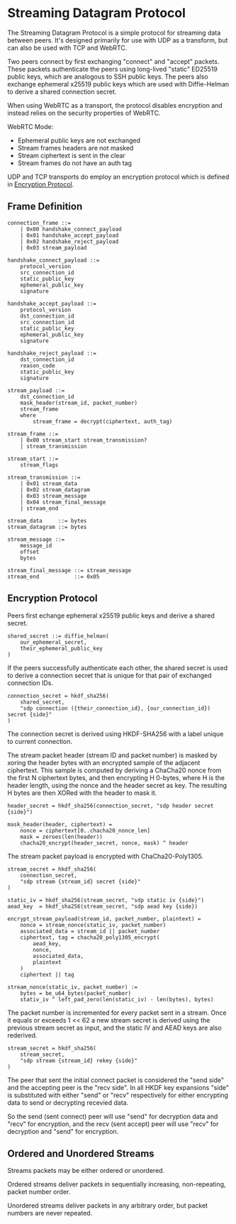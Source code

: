 # Streaming Datagram Protocol

The Streaming Datagram Protocol is a simple protocol for streaming data between peers. It's designed primarily for use with UDP as a transform, but can also be used with TCP and WebRTC.

Two peers connect by first exchanging "connect" and "accept" packets. These packets authenticate the peers using long-lived "static" ED25519 public keys, which are analogous to SSH public keys. The peers also exchange ephemeral x25519 public keys which are used with Diffie-Helman to derive a shared connection secret.

When using WebRTC as a transport, the protocol disables encryption and instead relies on the security properties of WebRTC.

WebRTC Mode:
- Ephemeral public keys are not exchanged
- Stream frames headers are not masked
- Stream ciphertext is sent in the clear
- Stream frames do not have an auth tag

UDP and TCP transports do employ an encryption protocol which is defined in [Encryption Protocol](#encryption-protocol).

## Frame Definition

```
connection_frame ::=
    | 0x00 handshake_connect_payload
    | 0x01 handshake_accept_payload
    | 0x02 handshake_reject_payload
    | 0x03 stream_payload

handshake_connect_payload ::=
    protocol_version
    src_connection_id
    static_public_key
    ephemeral_public_key
    signature

handshake_accept_payload ::=
    protocol_version
    dst_connection_id
    src_connection_id
    static_public_key
    ephemeral_public_key
    signature

handshake_reject_payload ::=
    dst_connection_id
    reason_code
    static_public_key
    signature

stream_payload ::=
    dst_connection_id
    mask_header(stream_id, packet_number)
    stream_frame
    where
        stream_frame = decrypt(ciphertext, auth_tag)

stream_frame ::=
    | 0x00 stream_start stream_transmission?
    | stream_transmission

stream_start ::=
    stream_flags

stream_transmission ::=
    | 0x01 stream_data
    | 0x02 stream_datagram
    | 0x03 stream_message
    | 0x04 stream_final_message
    | stream_end

stream_data     ::= bytes
stream_datagram ::= bytes

stream_message ::=
    message_id
    offset
    bytes

stream_final_message ::= stream_message
stream_end           ::= 0x05
```

## Encryption Protocol

Peers first echange ephemeral x25519 public keys and derive a shared secret.

```
shared_secret ::= diffie_helman(
    our_ephemeral_secret,
    their_ephemeral_public_key
)
```

If the peers successfully authenticate each other, the shared secret is used to derive a connection secret that is unique for that pair of exchanged connection IDs.

```
connection_secret = hkdf_sha256(
    shared_secret,
    "sdp connection ({their_connection_id}, {our_connection_id}) secret {side}"
)
```

The connection secret is derived using HKDF-SHA256 with a label unique to current connection.

The stream packet header (stream ID and packet number) is masked by xoring the header bytes with an encrypted sample of the adjacent ciphertext. This sample is computed by deriving a ChaCha20 nonce from the first N ciphertext bytes, and then encrypting H 0-bytes, where H is the header length, using the nonce and the header secret as key. The resulting H bytes are then XORed with the header to mask it.

```
header_secret = hkdf_sha256(connection_secret, "sdp header secret {side}")

mask_header(header, ciphertext) =
    nonce = ciphertext[0..chacha20_nonce_len]
    mask = zeroes(len(header))
    chacha20_encrypt(header_secret, nonce, mask) ^ header
```

The stream packet payload is encrypted with ChaCha20-Poly1305.

```
stream_secret = hkdf_sha256(
    connection_secret,
    "sdp stream {stream_id} secret {side}"
)

static_iv = hkdf_sha256(stream_secret, "sdp static iv {side}")
aead_key  = hkdf_sha256(stream_secret, "sdp aead key {side})

encrypt_stream_payload(stream_id, packet_number, plaintext) =
    nonce = stream_nonce(static_iv, packet_number)
    associated_data = stream_id || packet_number
    ciphertext, tag = chacha20_poly1305_encrypt(
        aead_key,
        nonce,
        associated_data,
        plaintext
    )
    ciphertext || tag

stream_nonce(static_iv, packet_number) :=
    bytes = be_u64_bytes(packet_number)
    stativ_iv ^ left_pad_zero(len(static_iv) - len(bytes), bytes)
```

The packet number is incremented for every packet sent in a stream. Once it equals or exceeds 1 << 62 a new stream secret is derived using the previous stream secret as input, and the static IV and AEAD keys are also rederived.

```
stream_secret = hkdf_sha256(
    stream_secret,
    "sdp stream {stream_id} rekey {side}"
)
```

The peer that sent the initial connect packet is considered the "send side" and the accepting peer is the "recv side". In all HKDF key expansions "side" is substituted with either "send" or "recv" respectively for either encrypting data to send or decrypting recevied data.

So the send (sent connect) peer will use "send" for decryption data and "recv" for encryption, and the recv (sent accept) peer will use "recv" for decryption and "send" for encryption.

## Ordered and Unordered Streams

Streams packets may be either ordered or unordered.

Ordered streams deliver packets in sequentially increasing, non-repeating, packet number order.

Unordered streams deliver packets in any arbitrary order, but packet numbers are never repeated.
